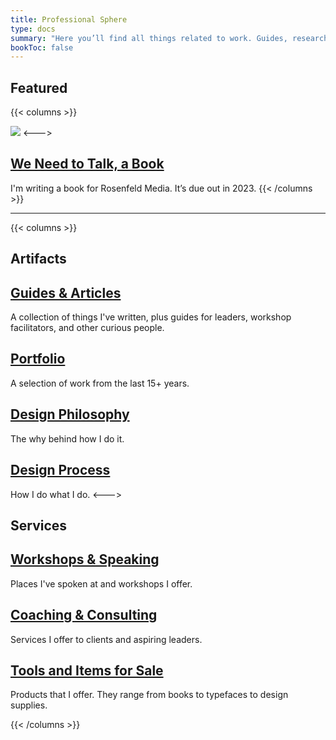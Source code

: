 ```yaml
---
title: Professional Sphere
type: docs
summary: "Here you’ll find all things related to work. Guides, research, thoughts, PDFs, etc."
bookToc: false
---
```


## Featured
{{< columns >}}

![](/we-need-to-talk.jpg)
<--->
## [We Need to Talk, a Book](/we-need-to-talk)
I'm writing a book for Rosenfeld Media. It’s due out in 2023.
{{< /columns >}}

---
{{< columns >}}
## Artifacts
## [Guides & Articles](/docs)
A collection of things I've written, plus guides for leaders, workshop facilitators, and other curious people.
## [Portfolio](/portfolio)
A selection of work from the last 15+ years.
## [Design Philosophy](/design-philosophy)
The why behind how I do it.
## [Design Process](/design-process)
How I do what I do.
<--->
## Services
## [Workshops & Speaking](/workshops)
Places I've spoken at and workshops I offer.
## [Coaching & Consulting](/coaching)
Services I offer to clients and aspiring leaders.
## [Tools and Items for Sale](/tools)
Products that I offer. They range from books to typefaces to design supplies.

{{< /columns >}}

